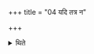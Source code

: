 +++
title = "04 यदि तत्र न"

+++

<details><summary>थिते</summary>

यदि तत्र न विन्देयुरन्तःसदसाद्व्युच्यम् ४
</details>
